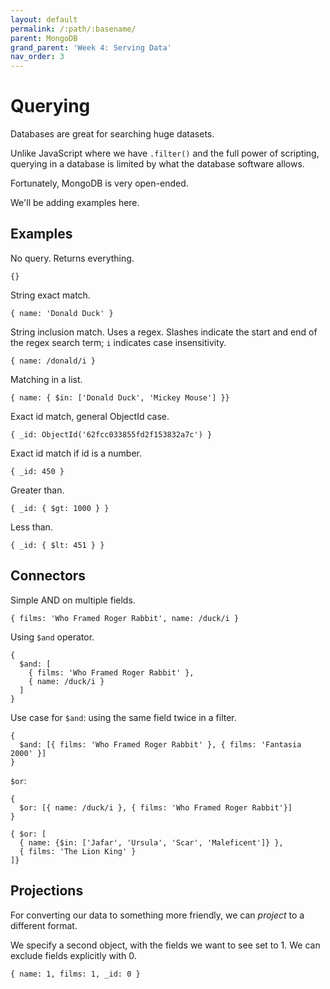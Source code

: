 ```yaml
---
layout: default
permalink: /:path/:basename/
parent: MongoDB
grand_parent: 'Week 4: Serving Data'
nav_order: 3
---
```


# Querying

Databases are great for searching huge datasets.

Unlike JavaScript where we have `.filter()` and the full power of scripting,
querying in a database is limited by what the database software allows.

Fortunately, MongoDB is very open-ended.

We'll be adding examples here.

## Examples

No query. Returns everything.

```
{}
```

String exact match.

```
{ name: 'Donald Duck' }
```

String inclusion match. Uses a regex. Slashes indicate the start and end of the regex search term; `i` indicates case insensitivity.

```
{ name: /donald/i }
```

Matching in a list.

```
{ name: { $in: ['Donald Duck', 'Mickey Mouse'] }}
```

Exact id match, general ObjectId case.

```
{ _id: ObjectId('62fcc033855fd2f153832a7c') }
```

Exact id match if id is a number.

```
{ _id: 450 }
```

Greater than.

```
{ _id: { $gt: 1000 } }
```

Less than.

```
{ _id: { $lt: 451 } }
```

## Connectors

Simple AND on multiple fields.

```
{ films: 'Who Framed Roger Rabbit', name: /duck/i }
```

Using `$and` operator.

```
{
  $and: [
    { films: 'Who Framed Roger Rabbit' },
    { name: /duck/i }
  ]
}
```

Use case for `$and`: using the same field twice in a filter.

```
{
  $and: [{ films: 'Who Framed Roger Rabbit' }, { films: 'Fantasia 2000' }]
}
```

`$or`:

```
{
  $or: [{ name: /duck/i }, { films: 'Who Framed Roger Rabbit'}]
}
```

```
{ $or: [
  { name: {$in: ['Jafar', 'Ursula', 'Scar', 'Maleficent']} },
  { films: 'The Lion King' }
]}
```

## Projections

For converting our data to something more friendly,
we can _project_ to a different format.

We specify a second object, with the fields we want to see set to 1.
We can exclude fields explicitly with 0.

```
{ name: 1, films: 1, _id: 0 }
```
